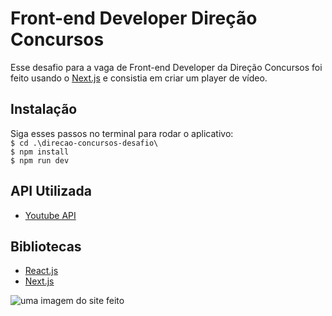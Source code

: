 # Front-end Developer Direção Concursos

Esse desafio para a vaga de Front-end Developer da Direção Concursos foi feito usando o [Next.js](https://nextjs.org/docs/getting-started) e consistia em criar um player de vídeo.

## Instalação
Siga esses passos no terminal para rodar o aplicativo:<br>
``$ cd .\direcao-concursos-desafio\``<br>
``$ npm install``<br>
``$ npm run dev``

## API Utilizada
- [Youtube API](https://developers.google.com/youtube/v3/docs?hl=pt-br)

## Bibliotecas
- [React.js](https://reactjs.org/)
- [Next.js](https://nextjs.org/docs/getting-started)

![uma imagem do site feito](https://i.imgur.com/CaTCXvM.jpg)
